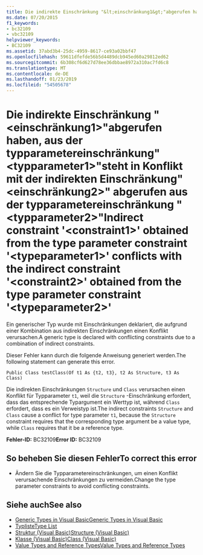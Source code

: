 ```yaml
---
title: Die indirekte Einschränkung "&lt;einschränkung1&gt;"abgerufen haben, aus der typparametereinschränkung"&lt;typparameter1&gt;"steht in Konflikt mit der indirekten Einschränkung"&lt;einschränkung2&gt;" abgerufen aus der typparametereinschränkung "&lt;typparameter2&gt;"
ms.date: 07/20/2015
f1_keywords:
- bc32109
- vbc32109
helpviewer_keywords:
- BC32109
ms.assetid: 37abd3b4-25dc-4959-8617-ce93a02bbf47
ms.openlocfilehash: 59611dfefde56b5d4489dcb945ed60a29812ed62
ms.sourcegitcommit: 6b308cf6d627d78ee36dbbae8972a310ac7fd6c8
ms.translationtype: MT
ms.contentlocale: de-DE
ms.lasthandoff: 01/23/2019
ms.locfileid: "54505678"
---
```

# <a name="indirect-constraint-ltconstraint1gt-obtained-from-the-type-parameter-constraint-lttypeparameter1gt-conflicts-with-the-indirect-constraint-ltconstraint2gt-obtained-from-the-type-parameter-constraint-lttypeparameter2gt"></a><span data-ttu-id="43bf4-102">Die indirekte Einschränkung "&lt;einschränkung1&gt;"abgerufen haben, aus der typparametereinschränkung"&lt;typparameter1&gt;"steht in Konflikt mit der indirekten Einschränkung"&lt;einschränkung2&gt;" abgerufen aus der typparametereinschränkung "&lt;typparameter2&gt;"</span><span class="sxs-lookup"><span data-stu-id="43bf4-102">Indirect constraint '&lt;constraint1&gt;' obtained from the type parameter constraint '&lt;typeparameter1&gt;' conflicts with the indirect constraint '&lt;constraint2&gt;' obtained from the type parameter constraint '&lt;typeparameter2&gt;'</span></span>
<span data-ttu-id="43bf4-103">Ein generischer Typ wurde mit Einschränkungen deklariert, die aufgrund einer Kombination aus indirekten Einschränkungen einen Konflikt verursachen.</span><span class="sxs-lookup"><span data-stu-id="43bf4-103">A generic type is declared with conflicting constraints due to a combination of indirect constraints.</span></span>  
  
 <span data-ttu-id="43bf4-104">Dieser Fehler kann durch die folgende Anweisung generiert werden.</span><span class="sxs-lookup"><span data-stu-id="43bf4-104">The following statement can generate this error.</span></span>  
  
```  
Public Class testClass(Of t1 As {t2, t3}, t2 As Structure, t3 As Class)  
```  
  
 <span data-ttu-id="43bf4-105">Die indirekten Einschränkungen `Structure` und `Class` verursachen einen Konflikt für Typparameter `t1`, weil die `Structure` -Einschränkung erfordert, dass das entsprechende Typargument ein Werttyp ist, während `Class` erfordert, dass es ein Verweistyp ist.</span><span class="sxs-lookup"><span data-stu-id="43bf4-105">The indirect constraints `Structure` and `Class` cause a conflict for type parameter `t1`, because the `Structure` constraint requires that the corresponding type argument be a value type, while `Class` requires that it be a reference type.</span></span>  
  
 <span data-ttu-id="43bf4-106">**Fehler-ID:** BC32109</span><span class="sxs-lookup"><span data-stu-id="43bf4-106">**Error ID:** BC32109</span></span>  
  
## <a name="to-correct-this-error"></a><span data-ttu-id="43bf4-107">So beheben Sie diesen Fehler</span><span class="sxs-lookup"><span data-stu-id="43bf4-107">To correct this error</span></span>  
  
-   <span data-ttu-id="43bf4-108">Ändern Sie die Typparametereinschränkungen, um einen Konflikt verursachende Einschränkungen zu vermeiden.</span><span class="sxs-lookup"><span data-stu-id="43bf4-108">Change the type parameter constraints to avoid conflicting constraints.</span></span>  
  
## <a name="see-also"></a><span data-ttu-id="43bf4-109">Siehe auch</span><span class="sxs-lookup"><span data-stu-id="43bf4-109">See also</span></span>

- [<span data-ttu-id="43bf4-110">Generic Types in Visual Basic</span><span class="sxs-lookup"><span data-stu-id="43bf4-110">Generic Types in Visual Basic</span></span>](../../visual-basic/programming-guide/language-features/data-types/generic-types.md)
- [<span data-ttu-id="43bf4-111">Typliste</span><span class="sxs-lookup"><span data-stu-id="43bf4-111">Type List</span></span>](../../visual-basic/language-reference/statements/type-list.md)
- [<span data-ttu-id="43bf4-112">Struktur (Visual Basic)</span><span class="sxs-lookup"><span data-stu-id="43bf4-112">Structure (Visual Basic)</span></span>](../../visual-basic/language-reference/statements/structure-statement.md)
- [<span data-ttu-id="43bf4-113">Klasse (Visual Basic)</span><span class="sxs-lookup"><span data-stu-id="43bf4-113">Class (Visual Basic)</span></span>](../../visual-basic/language-reference/statements/class-statement.md)
- [<span data-ttu-id="43bf4-114">Value Types and Reference Types</span><span class="sxs-lookup"><span data-stu-id="43bf4-114">Value Types and Reference Types</span></span>](../../visual-basic/programming-guide/language-features/data-types/value-types-and-reference-types.md)
